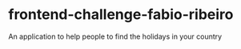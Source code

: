# frontend-challenge-fabio-ribeiro

An application to help people to find the holidays in your country
